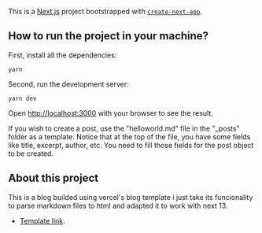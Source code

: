 This is a [Next.js](https://nextjs.org/) project bootstrapped with [`create-next-app`](https://github.com/vercel/next.js/tree/canary/packages/create-next-app).

## How to run the project in your machine?

First, install all the dependencies:
``` 
yarn
```
Second, run the development server:
```
yarn dev
```

Open [http://localhost:3000](http://localhost:3000) with your browser to see the result.

If you wish to create a post, use the "helloworld.md" file in the "_posts" folder as a template. Notice that at the top of the file, you have some fields like title, excerpt, author, etc. You need to fill those fields for the post object to be created.


## About this project

This is a blog builded using vercel's blog template i just take its funcionality
to parse markdown files to html and adapted it to work with next 13.
- [Template link](https://vercel.com/templates/next.js/blog-starter-kit ).
